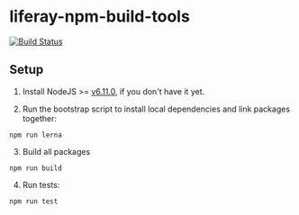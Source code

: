 # liferay-npm-build-tools

[![Build Status](https://travis-ci.org/liferay/liferay-npm-build-tools.svg?branch=master)](https://travis-ci.org/liferay/liferay-npm-build-tools)

## Setup

1. Install NodeJS >= [v6.11.0](http://nodejs.org/dist/v6.11.0/), if you don't have it yet.

2. Run the bootstrap script to install local dependencies and link packages together:

  ```
  npm run lerna
  ```

3. Build all packages

  ```
  npm run build
  ```

4. Run tests:

  ```
  npm run test
  ```

